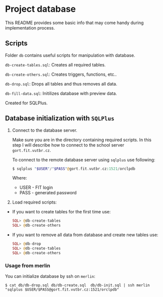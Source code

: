# Project database

This README provides some basic info that may come handy during implementation process.

## Scripts

Folder `db` contains useful scripts for manipulation with database.

`db-create-tables.sql`: Creates all required tables.

`db-create-others.sql`: Creates triggers, functions, etc..

`db-drop.sql`: Drops all tables and thus removes all data.

`db-fill-data.sql`: Initilizes database with preview data.

Created for SQLPlus.

## Database initialization with `SQLPlus`

1. Connect to the database server.
  
    Make sure you are in the directory containing required scripts. In this step
    I will describe how to connect to the school server `gort.fit.vutbr.cz`.

    To connect to the remote database server using `sqlplus` use following:
    ```php
    $ sqlplus "$USER"/"$PASS"@gort.fit.vutbr.cz:1521/orclpdb
    ```

    Where:
     * USER - FIT login
     * PASS - generated password
 
2. Load required scripts:

 * If you want to create tables for the first time use:
   ```php
   SQL> @db-create-tables
   SQL> @db-create-others
   ```
 * If you want to remove all data from database and create new tables use:
   ```php
   SQL> @db-drop
   SQL> @db-create-tables
   SQL> @db-create-others
   ```

### Usage from merlin

You can initialize database by ssh on `merlin`:

```
$ cat db/db-drop.sql db/db-create.sql  db/db-init.sql | ssh merlin "sqlplus $USER/$PASS@gort.fit.vutbr.cz:1521/orclpdb"
```
